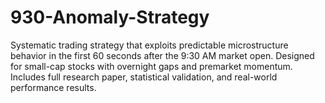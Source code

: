 # 930-Anomaly-Strategy
Systematic trading strategy that exploits predictable microstructure behavior in the first 60 seconds after the 9:30 AM market open. Designed for small-cap stocks with overnight gaps and premarket momentum. Includes full research paper, statistical validation, and real-world performance results.
